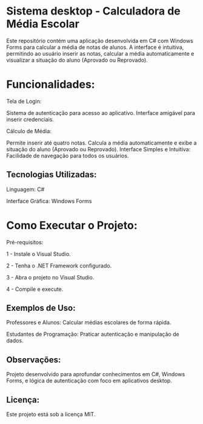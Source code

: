 
# Sistema desktop - Calculadora de Média Escolar
Este repositório contém uma aplicação desenvolvida em C# com Windows Forms para calcular a média de notas de alunos. A interface é intuitiva, permitindo ao usuário inserir as notas, calcular a média automaticamente e visualizar a situação do aluno (Aprovado ou Reprovado).

# Funcionalidades:
Tela de Login:

Sistema de autenticação para acesso ao aplicativo.
Interface amigável para inserir credenciais.

Cálculo de Média:

Permite inserir até quatro notas.
Calcula a média automaticamente e exibe a situação do aluno (Aprovado ou Reprovado).
Interface Simples e Intuitiva:
Facilidade de navegação para todos os usuários.

## Tecnologias Utilizadas:
Linguagem: C#

Interface Gráfica: Windows Forms

# Como Executar o Projeto:

Pré-requisitos:

1 - Instale o Visual Studio.

2 - Tenha o .NET Framework configurado.

3 - Abra o projeto no Visual Studio.

4 - Compile e execute.

## Exemplos de Uso:
Professores e Alunos: Calcular médias escolares de forma rápida.

Estudantes de Programação: Praticar autenticação e manipulação de dados.

## Observações:
Projeto desenvolvido para aprofundar conhecimentos em C#, Windows Forms, e lógica de autenticação com foco em aplicativos desktop.

## Licença:
Este projeto está sob a licença MIT.

